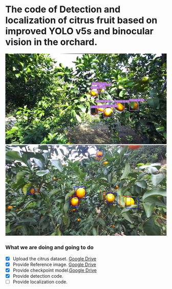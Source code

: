 # The code of Detection and localization of citrus fruit based on improved YOLO v5s and binocular vision in the orchard.

![Image](detection/2Dbbox.png) ![Image](detection/3Dbbox.png)

### What we are doing and going to do

- [x] Upload the citrus dataset. [Google Drive](https://drive.google.com/drive/folders/1VfC0dWsXjhxyKIeAVNtHsxxjXx_2VvV6?usp=sharing)
- [x] Provide Reference image. [Google Drive](https://drive.google.com/drive/folders/1VfC0dWsXjhxyKIeAVNtHsxxjXx_2VvV6?usp=sharing)
- [x] Provide checkpoint model.[Google Drive](https://drive.google.com/drive/folders/1VfC0dWsXjhxyKIeAVNtHsxxjXx_2VvV6?usp=sharing)
- [x] Provide detection code.
- [ ] Provide localization code.
